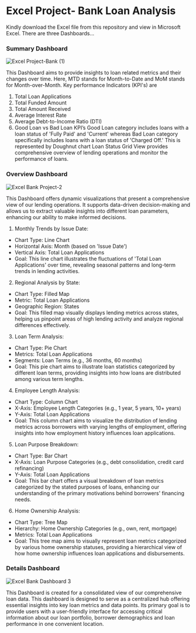 # Excel Project- Bank Loan Analysis
Kindly download the Excel file from this repository and view in Microsoft Excel.
There are three Dashboards...

###	Summary Dashboard

![Excel Project-Bank (1)](https://github.com/user-attachments/assets/c28e64be-3550-4cdf-ba7a-4233379d61a8)


This Dashboard aims to provide insights to loan related metrics and their changes over time. Here, MTD stands for Month-to-Date and MoM stands for Month-over-Month.
Key performance Indicators (KPI's) are 
1. Total Loan Applications
2. Total Funded Amount
3. Total Amount Received
4. Average Interest Rate
5. Average Debt-to-Income Ratio (DTI)
6. Good Loan vs Bad Loan KPI’s
Good Loan category includes loans with a loan status of 'Fully Paid' and 'Current' whereas Bad Loan category specifically includes loans with a loan status of 'Charged Off.' This is represented by Doughnut chart
Loan Status Grid View provides comprehensive overview of lending operations and monitor the performance of loans.

###	Overview Dashboard

![Excel Bank Project-2](https://github.com/user-attachments/assets/be6335e1-54c6-45e0-ad19-83046a9946f7)


This Dashboard offers dynamic visualizations that present a comprehensive view of our lending operations. It supports data-driven decision-making and allows us to extract valuable insights into different loan parameters, enhancing our ability to make informed decisions.
1. Monthly Trends by Issue Date:
- Chart Type: Line Chart
- Horizontal Axis: Month (based on 'Issue Date')
- Vertical Axis: Total Loan Applications
- Goal: This line chart illustrates the fluctuations of 'Total Loan Applications' over time, revealing seasonal patterns and long-term trends in lending activities.
2. Regional Analysis by State:
- Chart Type: Filled Map
- Metric: Total Loan Applications
- Geographic Region: States
- Goal: This filled map visually displays lending metrics across states, helping us pinpoint areas of high lending activity and analyze regional differences effectively.
3. Loan Term Analysis:
- Chart Type: Pie Chart
- Metrics: Total Loan Applications
- Segments: Loan Terms (e.g., 36 months, 60 months)
- Goal: This pie chart aims to illustrate loan statistics categorized by different loan terms, providing insights into how loans are distributed among various term lengths.
4. Employee Length Analysis:
- Chart Type: Column Chart
- X-Axis: Employee Length Categories (e.g., 1 year, 5 years, 10+ years)
- Y-Axis: Total Loan Applications
- Goal: This column chart aims to visualize the distribution of lending metrics across borrowers with varying lengths of employment, offering insights into how employment history influences loan applications.
5. Loan Purpose Breakdown:
- Chart Type: Bar Chart
- X-Axis: Loan Purpose Categories (e.g., debt consolidation, credit card refinancing)
- Y-Axis: Total Loan Applications
- Goal: This bar chart offers a visual breakdown of loan metrics categorized by the stated purposes of loans, enhancing our understanding of the primary motivations behind borrowers' financing needs.
6. Home Ownership Analysis:
- Chart Type: Tree Map
- Hierarchy: Home Ownership Categories (e.g., own, rent, mortgage)
- Metrics: Total Loan Applications
- Goal: This tree map aims to visually represent loan metrics categorized by various home ownership statuses, providing a hierarchical view of how home ownership influences loan applications and disbursements.

###	Details Dashboard

![Excel Bank Dashboard 3](https://github.com/user-attachments/assets/38b848a7-6bbe-4f8f-8e6b-289aedb97d0a)


This Dashboard is created for a consolidated view of our comprehensive loan data. This dashboard is designed to serve as a centralized hub offering essential insights into key loan metrics and data points. Its primary goal is to provide users with a user-friendly interface for accessing critical information about our loan portfolio, borrower demographics and loan performance in one convenient location.

